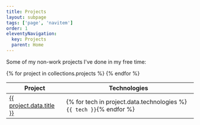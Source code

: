 ```yaml
---
title: Projects
layout: subpage
tags: ['page', 'navitem']
order: 1
eleventyNavigation:
  key: Projects
  parent: Home
---
```

<p class>Some of my non-work projects I've done in my free time:</p>

<table class="mt-4">
  <thead>
    <tr>
      <th>Project</th>
      <th>Technologies</th>
    </tr>
  </thead>
  {% for project in collections.projects %}
  <tr>
    <td>
      <a class="hyperlink" href={{ project.url }}>{{ project.data.title }}</a>
    </td>
    <td>{% for tech in project.data.technologies %}<code class="code mx-1">{{ tech }}</code>{% endfor %}
    </td>
  </tr>
  {% endfor %}




</table>
